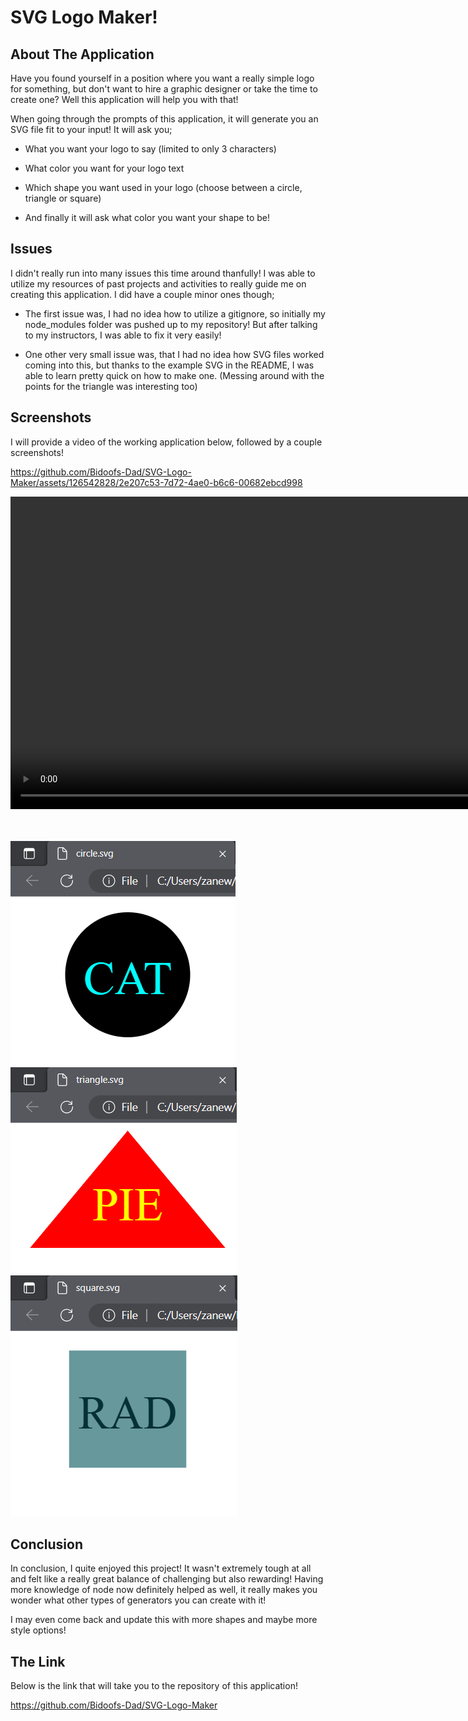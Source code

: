 # SVG Logo Maker!

## About The Application

Have you found yourself in a position where you want a really simple logo for something, but don't want to hire a graphic designer or take the time to create one? Well this application will help you with that!

When going through the prompts of this application, it will generate you an SVG file fit to your input! It will ask you;

* What you want your logo to say (limited to only 3 characters)

* What color you want for your logo text

* Which shape you want used in your logo (choose between a circle, triangle or square)

* And finally it will ask what color you want your shape to be!

## Issues

I didn't really run into many issues this time around thanfully! I was able to utilize my resources of past projects and activities to really guide me on creating this application. I did have a couple minor ones though;

* The first issue was, I had no idea how to utilize a gitignore, so initially my node_modules folder was pushed up to my repository! But after talking to my instructors, I was able to fix it very easily!

* One other very small issue was, that I had no idea how SVG files worked coming into this, but thanks to the example SVG in the README, I was able to learn pretty quick on how to make one. (Messing around with the points for the triangle was interesting too)

## Screenshots

I will provide a video of the working application below, followed by a couple screenshots!



https://github.com/Bidoofs-Dad/SVG-Logo-Maker/assets/126542828/2e207c53-7d72-4ae0-b6c6-00682ebcd998

<video width="1000" controls>
  <source src="images\demonstrating app.mp4" type="video/mp4">
</video>
<br>
<br>
<br>

![SVG Logo Maker](./images/circle.png)
![SVG Logo Maker](./images/triangle.png)
![SVG Logo Maker](./images/square.png)

## Conclusion

In conclusion, I quite enjoyed this project! It wasn't extremely tough at all and felt like a really great balance of challenging but also rewarding! Having more knowledge of node now definitely helped as well, it really makes you wonder what other types of generators you can create with it!

I may even come back and update this with more shapes and maybe more style options!

## The Link

Below is the link that will take you to the repository of this application!

https://github.com/Bidoofs-Dad/SVG-Logo-Maker
